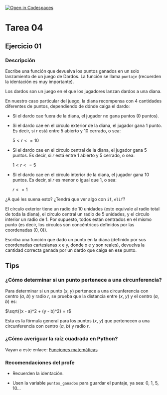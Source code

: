 [![Open in Codespaces](https://classroom.github.com/assets/launch-codespace-f4981d0f882b2a3f0472912d15f9806d57e124e0fc890972558857b51b24a6f9.svg)](https://classroom.github.com/open-in-codespaces?assignment_repo_id=10422847)
# Tarea 04

## Ejercicio 01

### Descripción

Escribe una función que devuelva los puntos ganados en un solo lanzamiento de un juego de Dardos. La función se llama `puntaje` (recuerden la identación es muy importante).

Los dardos son un juego en el que los jugadores lanzan dardos a una diana.

En nuestro caso particular del juego, la diana recompensa con 4 cantidades diferentes de puntos, dependiendo de dónde caiga el dardo:

- Si el dardo cae fuera de la diana, el jugador no gana puntos (0 puntos).
- Si el dardo cae en el círculo exterior de la diana, el jugador gana 1 punto. Es decir, si $r$ está entre 5 abierto y 10 cerrado, o sea: 

    $5 < r <= 10$
- Si el dardo cae en el círculo central de la diana, el jugador gana 5 puntos. Es decir, si $r$ está entre 1 abierto y 5 cerrado, o sea: 

    $1 < r <= 5$
- Si el dardo cae en el círculo interior de la diana, el jugador gana 10 puntos. Es decir, si $r$ es menor o igual que 1, o sea: 

    $r <= 1$

¿A qué les suena esto? ¿Tendrá que ver algo con `if`, `elif`?

El círculo exterior tiene un radio de 10 unidades (esto equivale al radio total de toda la diana), el círculo central un radio de 5 unidades, y el círculo interior un radio de 1. Por supuesto, todos están centrados en el mismo punto (es decir, los círculos son concéntricos definidos por las coordenadas (0, 0)).

Escriba una función que dado un punto en la diana (definido por sus coordenadas cartesianas x e y, donde x e y son reales), devuelva la cantidad correcta ganada por un dardo que caiga en ese punto.

## Tips

### ¿Cómo determinar si un punto pertenece a una circunferencia?

Para determinar si un punto ($x$, $y$) pertenece a una circunferencia con centro ($a$, $b$) y radio $r$, se prueba que la distancia entre ($x$, $y$) y el centro ($a$, $b$) es:

$\sqrt{(x - a)^2 + (y - b)^2} = r$

Esta es la fórmula general para los puntos ($x$, $y$) que pertenecen a una circunferencia con centro ($a$, $b$) y radio $r$.

### ¿Cómo averiguar la raíz cuadrada en Python?

Vayan a este enlace: [Funciones matemáticas](https://docs.python.org/es/3/library/math.html#math.sqrt)


### Recomendaciones del profe

- Recuerden la identación.

- Usen la variable `puntos_ganados` para guardar el puntaje, ya sea: 0, 1, 5, 10...
